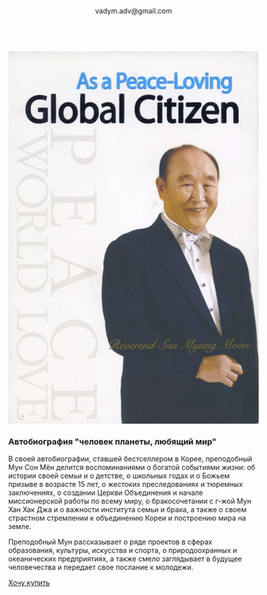 <html lang="ru">
    <head>
        <meta charset="UTF-8">
        <link rel="stylesheet" href="global-style.css">
        <link rel="stylesheet" href="tf-style.css">
        <link href="https://fonts.googleapis.com/css2?family=Kaushan+Script&family=Montserrat&display=swap" rel="stylesheet">
        <link rel="icon" type="image/png" href="icons/owl.png"/>
    </head>
    <body>
        <header class="header">
            <div class="menu">
                <div class="email">vadym.adv@gmail.com</div>
                <div class="empty">&nbsp;</div>
                <div class="soc">
                    <a class="fb"></a>
                    <a class="ins"></a>
                </div>                     
            </div>
        </header>
        <section class="content">
            <div class="banner-text">
                <img src="big-gs.jpg">
                <div class="about-book">
                    <h3>Автобиография "человек планеты, любящий мир"</h3>
                    <p>В своей автобиографии, ставшей бестселлером в Корее, преподобный Мун Сон Мён делится воспоминаниями о богатой событиями жизни: об истории своей семьи и о детстве, о школьных годах и о Божьем призыве в возрасте 15 лет, о жестоких преследованиях и тюремных заключениях, о создании Церкви Объединения и начале миссионерской работы по всему миру, о бракосочетании с г-жой Мун Хан Хак Джа и о важности института семьи и брака, а также о своем страстном стремлении к объединению Кореи и построению мира на земле.</p><p>Преподобный Мун рассказывает о ряде проектов в сферах образования, культуры, искусства и спорта, о природоохранных и океанических предприятиях, а также смело заглядывает в будущее человечества и передает свое послание к молодежи.</p>
                </div>
                <div class="button-order"><a href="https://forms.gle/txkci3X1aJAq9n2H8">Хочу купить</a></div>
            </div>
        </section>
    </body>
</html>
